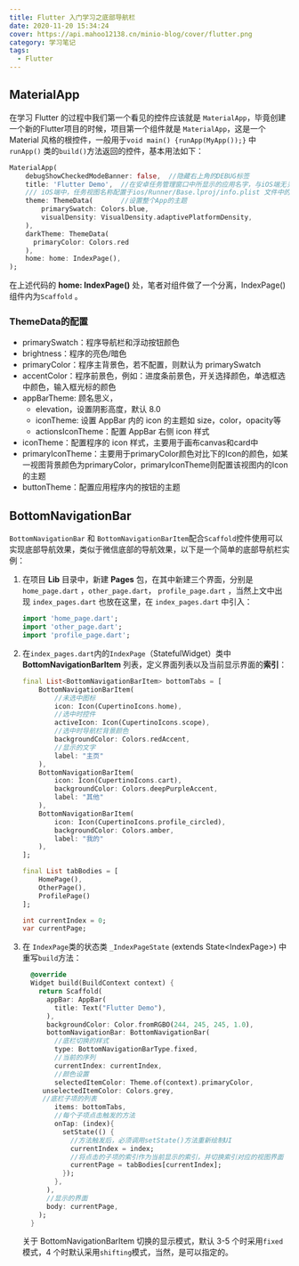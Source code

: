 ```yaml
---
title: Flutter 入门学习之底部导航栏
date: 2020-11-20 15:34:24
cover: https://api.mahoo12138.cn/minio-blog/cover/flutter.png
category: 学习笔记
tags:
  - Flutter
---
```


## MaterialApp

在学习 Flutter 的过程中我们第一个看见的控件应该就是 `MaterialApp`，毕竟创建一个新的Flutter项目的时候，项目第一个组件就是 `MaterialApp`，这是一个 Material 风格的根控件，一般用于`void main() {runApp(MyApp());}` 中 `runApp()` 类的`build()`方法返回的控件，基本用法如下：

```dart
MaterialApp(
    debugShowCheckedModeBanner: false,	//隐藏右上角的DEBUG标签
    title: 'Flutter Demo',	//在安卓任务管理窗口中所显示的应用名字，与iOS端无关
    /// iOS端中，任务视图名称配置于ios/Runner/Base.lproj/info.plist 文件中的CFBundleDisplay键或者CFBoundName键的值中
    theme: ThemeData(		//设置整个App的主题
        primarySwatch: Colors.blue,
        visualDensity: VisualDensity.adaptivePlatformDensity,
    ),
    darkTheme: ThemeData(
      primaryColor: Colors.red
  	),
    home: home: IndexPage(),
);
```

在上述代码的 **home: IndexPage()** 处，笔者对组件做了一个分离，IndexPage() 组件内为`Scaffold` 。

### ThemeData的配置

- primarySwatch：程序导航栏和浮动按钮颜色
- brightness：程序的亮色/暗色
- primaryColor：程序主背景色，若不配置，则默认为 primarySwatch
- accentColor：程序前景色，例如：进度条前景色，开关选择颜色，单选框选中颜色，输入框光标的颜色
- appBarTheme: 顾名思义，
  - elevation，设置阴影高度，默认 8.0
  - iconTheme: 设置 AppBar 内的 icon 的主题如 size，color，opacity等
  - actionsIconTheme：配置 AppBar 右侧 icon 样式
- iconTheme：配置程序的 icon 样式，主要用于画布canvas和card中
- primaryIconTheme：主要用于primaryColor颜色对比下的Icon的颜色，如某一视图背景颜色为primaryColor，primaryIconTheme则配置该视图内的Icon的主题
- buttonTheme：配置应用程序内的按钮的主题

## BottomNavigationBar

`BottomNavigationBar` 和 `BottomNavigationBarItem`配合`Scaffold`控件使用可以实现底部导航效果，类似于微信底部的导航效果，以下是一个简单的底部导航栏实例：

1. 在项目 **Lib** 目录中，新建 **Pages** 包，在其中新建三个界面，分别是`home_page.dart` ，`other_page.dart`， `profile_page.dart` ，当然上文中出现 `index_pages.dart` 也放在这里，在 `index_pages.dart` 中引入：

   ```dart
   import 'home_page.dart';
   import 'other_page.dart';
   import 'profile_page.dart';
   ```

2. 在`index_pages.dart`内的`IndexPage`（StatefulWidget）类中 **BottomNavigationBarItem** 列表，定义界面列表以及当前显示界面的**索引**：

   ```dart
   final List<BottomNavigationBarItem> bottomTabs = [
       BottomNavigationBarItem(
           //未选中图标
           icon: Icon(CupertinoIcons.home),
           //选中时控件
           activeIcon: Icon(CupertinoIcons.scope),
           //选中时导航栏背景颜色
           backgroundColor: Colors.redAccent,
           //显示的文字
           label: "主页"
       ),
       BottomNavigationBarItem(
           icon: Icon(CupertinoIcons.cart),
           backgroundColor: Colors.deepPurpleAccent,
           label: "其他"
       ),
       BottomNavigationBarItem(
           icon: Icon(CupertinoIcons.profile_circled),
           backgroundColor: Colors.amber,
           label: "我的"
       ),
   ];

   final List tabBodies = [
       HomePage(),
       OtherPage(),
       ProfilePage()
   ];

   int currentIndex = 0;
   var currentPage;
   ```

3. 在 `IndexPage`类的状态类 `_IndexPageState` (extends State\<IndexPage\>) 中重写`build`方法：

   ```dart
     @override
     Widget build(BuildContext context) {
       return Scaffold(
         appBar: AppBar(
           title: Text("Flutter Demo"),
         ),
         backgroundColor: Color.fromRGBO(244, 245, 245, 1.0),
         bottomNavigationBar: BottomNavigationBar(
           //底栏切换的样式
           type: BottomNavigationBarType.fixed,
           //当前的序列
           currentIndex: currentIndex,
           //颜色设置
           selectedItemColor: Theme.of(context).primaryColor,
       	unselectedItemColor: Colors.grey,
   		//底栏子项的列表
           items: bottomTabs,
           //每个子项点击触发的方法
           onTap: (index){
             setState(() {
               //方法触发后，必须调用setState()方法重新绘制UI
               currentIndex = index;
               //将点击的子项的索引作为当前显示的索引，并切换索引对应的视图界面
               currentPage = tabBodies[currentIndex];
             });
           },
         ),
         //显示的界面
         body: currentPage,
       );
     }
   ```

   关于 BottomNavigationBarItem 切换的显示模式，默认 3-5 个时采用`fixed`模式，4 个时默认采用`shifting`模式，当然，是可以指定的。
